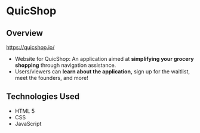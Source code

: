 # QuicShop

## Overview
https://quicshop.io/</br>
- Website for QuicShop: An application aimed at **simplifying your grocery shopping** through navigation assistance.</br>
- Users/viewers can **learn about the application,** sign up for the waitlist, meet the founders, and more!

## Technologies Used
- HTML 5
- CSS
- JavaScript
